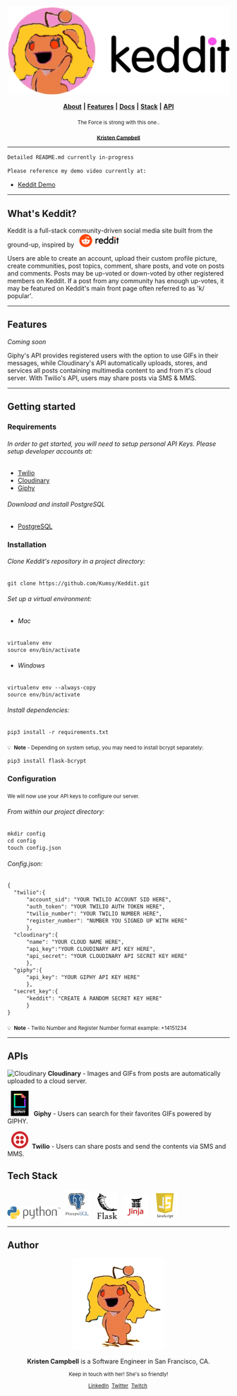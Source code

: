 <p align="center">
  <img src="static/images/keddit_logo_image_dark.png" width="550" title="Keddit">
</p>

<p align="center">
  <a href="#author"> <b>About</b></a> <b>|</b> 
  <a href="#features"> <b>Features</b></a> <b>|</b> 
  <a href="#getting-started"> <b>Docs</b></a> <b>|</b>
  <a href="#tech-stack"> <b>Stack</b></a> <b>|</b> 
  <a href="#apis"> <b>API</b></a> 
</p>


<p align="center">
  <sub>The Force is strong with this one..</sub>
</p>

<p align="center">
  <sub><a href="https://www.linkedin.com/in/kristencampbell"><b>Kristen Campbell</b></a></sub>
</p>

----

```html
Detailed README.md currently in-progress
```
```html
Please reference my demo video currently at: 
```

* <a href="https://drive.google.com/open?id=1aR5mOqMz8OF7ECEa648PfNAlZBOfBZjt">Keddit Demo</a>


___________________________________

## What's Keddit?

Keddit is a full-stack community-driven social media site built from the ground-up, inspired by &nbsp; <img src="static/images/reddit-logo.png" width="90" title="Reddit">

Users are able to create an account, upload their custom profile picture, create communities, post topics, comment, share posts, and vote on posts and comments. Posts may be up-voted or down-voted by other registered members on Keddit. If a post from any community has enough up-votes, it may be featured on Keddit's main front page often referred to as 'k/ popular'.

---

## Features

<i>Coming soon</i>

Giphy's API provides registered users with the option to use GIFs in their messages, while Cloudinary's API automatically uploads, stores, and services all posts containing multimedia content to and from it's cloud server. With Twilio's API, users may share posts via SMS & MMS.

---

## Getting started

### Requirements
###### In order to get started, you will need to setup personal API Keys. Please setup developer accounts at:

* [Twilio](https://www.twilio.com)
* [Cloudinary](https://cloudinary.com)
* [Giphy](https://developers.giphy.com/)

###### Download and install PostgreSQL
* [PostgreSQL](https://www.postgresql.org/)

### Installation

###### Clone Keddit's repository in a project directory:
```
git clone https://github.com/Kumsy/Keddit.git
```

###### Set up a virtual environment:

* ###### Mac
```
virtualenv env
source env/bin/activate
```

* ###### Windows
```
virtualenv env --always-copy
source env/bin/activate
```
###### Install dependencies:
```
pip3 install -r requirements.txt
```
<sub>:bulb:&nbsp; <b>Note</b> - Depending on system setup, you may need to install bcrypt separately:</sub>
```
pip3 install flask-bcrypt
```

### Configuration
<sub>We will now use your API keys to configure our server.</sub>
###### From within our project directory:
```
mkdir config
cd config
touch config.json
```
###### Config.json:

```
{
  "twilio":{
      "account_sid": "YOUR TWILIO ACCOUNT SID HERE",
      "auth_token": "YOUR TWILIO AUTH TOKEN HERE",
      "twilio_number": "YOUR TWILIO NUMBER HERE",
      "register_number": "NUMBER YOU SIGNED UP WITH HERE"
      },
  "cloudinary":{
      "name": "YOUR CLOUD NAME HERE",
      "api_key":"YOUR CLOUDINARY API KEY HERE",
      "api_secret": "YOUR CLOUDINARY API SECRET KEY HERE"
      },
  "giphy":{
      "api_key": "YOUR GIPHY API KEY HERE"
      },
  "secret_key":{
      "keddit": "CREATE A RANDOM SECRET KEY HERE"
      }
}
```
<sub>:bulb:&nbsp; <b>Note</b> - Twilio Number and Register Number format example: +14151234</sub>



---

## APIs

<p>
  <img src="https://res.cloudinary.com/cloudinary/image/upload/c_scale,w_200/v1/logo/for_white_bg/cloudinary_icon_for_white_bg.png"       width="60" title="Cloudinary">
  <b>Cloudinary</b> - Images and GIFs from posts are automatically uploaded to a cloud server.
</p>


<p>&nbsp;
  <img src="static/images/giphybadge.gif" width="40" title="GIPHY">&nbsp;&nbsp;
  <b>Giphy</b> - Users can search for their favorites GIFs powered by GIPHY.
</p>


<p>&nbsp;
  <img src="static/images/twilio-vector-logo.png" width="40" title="Twilio">&nbsp;
  <b>Twilio</b> - Users can share posts and send the contents via SMS and MMS.
</p>






## Tech Stack
<p>
  <img class="tech-stack-python" src="static/images/Python.png" width="120">&nbsp;
  <img class="tech-stack-psql" src="static/images/psql.png" width="60">&nbsp;&nbsp;&nbsp;
  <img class="tech-stack-flask" src="static/images/flask.png" width="45">&nbsp;&nbsp;&nbsp;
  <img class="tech-stack-jinja" src="static/images/jinja2.png" width="55">&nbsp;
  <img class="tech-stack-js" src="static/images/jslogo.png" width="60">&nbsp;
</p>
  
  ----
## Author

<p align="center">
  <img src="static/images/kristen_snoo.PNG">
</p>
<p align="center"><b>Kristen Campbell</b> is a Software Engineer in San Francisco, CA.</p>

<sub>
<p align="center">Keep in touch with her! She's so friendly!</p>

<p align="center">
  <a href="https://www.linkedin.com/in/kristencampbell"> LinkedIn</a>&nbsp;
  <a href="https://twitter.com/kumykums"> Twitter</a>&nbsp;
  <a href="https://www.twitch.tv/kumy"> Twitch</a>&nbsp;
</p></sub>
